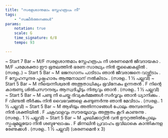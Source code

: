 ```yaml
---
title: "സരളശാന്തമാം സ്നേഹരൂപം നീ"
tags:
    - "സങ്കീർത്തനങ്ങൾ"
params:
    notation: true
    scale: G
    time_signature: 6/8
    tempo: 93

---
```


~ Start 7 Bar ~
M/F
സരളശാന്തമാം സ്നേഹരൂപം നീ
ശരണമെൻ ജീവദായകാ
.
M/F
പരമശക്താ ഈ ഭൂതലത്തിൻ
ഭരണ സാരഥ്യം നിൻ തൃക്കൈകളിൽ
.
(സരള..)
~ Start 5 Bar ~
M
ഭജനഗാനം പാടിടാം ഞാൻ
ജീവരാജനെ വാഴ്ത്തിടാം
.
F
സ്നേഹസുന്ദര പുഷ്പഹാരം
ആത്മനാഥന് നൽകിടാം
.
(സരള.. 1 ½ പല്ലവി)
~ Start 5 Bar ~
M
നീയെന്നീശ്വരൻ അത്ഭുതാധിക്യം
ഭൂവിനേകും ഉന്നതൻ
.
F
നിന്റെ കാരുണ്യ ശിൽപസൗന്ദര്യം
ആസ്വദിച്ചിടും നിത്യവും ഞാൻ
.
(സരള.. 1 ½ പല്ലവി)
~ Start 5 Bar ~
M
പണ്ടു നീ ചെയ്ത ദിവ്യകർമ്മങ്ങൾ
സർവ്വവും ഞാൻ ധ്യാനിക്കും
.
F
വിണ്ടൽ തീർക്കും നിൻ വൈഭവങ്ങളെ
കണ്ടുണർന്നു ഞാൻ മേവിടാം
.
(സരള.. 1 ½ പല്ലവി)
~ Start 5 Bar ~
M
ആഴിയും അതിന്നാഴങ്ങൾ പോലും
അമ്പരന്നിടും നിൻ ശക്തിയിൽ
.
F
ചക്രവാളവും സൗരയൂഥവും
അത്ഭുതം കൂറി കാണുന്നു
.
(സരള.. 1 ½ പല്ലവി)
~ Start 5 Bar ~
M
ചുഴലിക്കാറ്റിൻ വൻ ഊറ്റത്തിൽപ്പോലും
സ്പഷ്ടമല്ലയോ നിൻ ശബ്ദഘോഷം
.
F
മിന്നലിൻ പ്രവാഹം ഭൂവിലാകെ
കാന്തികന്ദള രേണുക്കൾ
.
(സരള.. 1 ½ പല്ലവി)
(ശരണമെൻ x 3)
